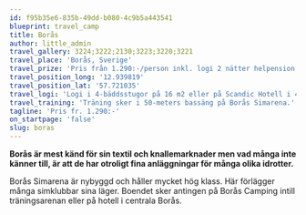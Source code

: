 ```yaml
---
id: f95b35e6-835b-49dd-b080-4c9b5a443541
blueprint: travel_camp
title: Borås
author: little_admin
travel_gallery: 3224;3222;2130;3223;3220;3221
travel_place: 'Borås, Sverige'
travel_prize: 'Pris från 1.290:-/person inkl. logi 2 nätter helpension och sänglinne. Träningskostnad tillkommer.'
travel_position_long: '12.939819'
travel_position_lat: '57.721035'
travel_logi: 'Logi i 4-bäddsstugor på 16 m2 eller på Scandic Hotell i 4-bäddsrum. Tillägg vid boende i större stugor och i 1-3-bäddsrum på hotellet. Det finns även enklare stugor. Kontakta oss för prisinfo.'
travel_training: 'Träning sker i 50-meters bassäng på Borås Simarena.'
tagline: 'Pris fr. 1.290:-'
on_startpage: 'false'
slug: boras
---
```

<p><strong>Borås är mest känd för sin textil och knallemarknader men vad många inte känner till, är att de har otroligt fina anläggningar för många olika idrotter.</strong></p>
<p>Borås Simarena är nybyggd och håller mycket hög klass. Här förlägger många simklubbar sina läger. Boendet sker antingen på Borås Camping intill träningsarenan eller på hotell i centrala Borås.</p>
